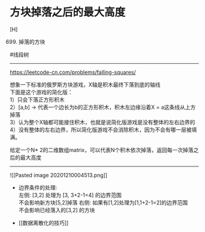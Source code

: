 # 方块掉落之后的最大高度

[H]

699. 掉落的方块

#线段树 


---

https://leetcode-cn.com/problems/falling-squares/

想象一下标准的俄罗斯方块游戏，X轴是积木最终下落到底的轴线  
下面是这个游戏的简化版：  
1）只会下落正方形积木  
2）[a,b] -> 代表一个边长为b的正方形积木，积木左边缘沿着X = a这条线从上方掉落  
3）认为整个X轴都可能接住积木，也就是说简化版游戏是没有整体的左右边界的  
4）没有整体的左右边界，所以简化版游戏不会消除积木，因为不会有哪一层被填满。  

给定一个N* 2的二维数组matrix，可以代表N个积木依次掉落，返回每一次掉落之后的最大高度



---
![[Pasted image 20201210004513.png]]
- 边界条件的处理:  
左侧: [3,2] 处理为 [3, 3+2-1=4] 的边界范围  
        不会影响新方块[5,2]掉落
右侧: 如果有[1,2]处理为[1,1+2-1=2]的边界范围  
        不会影响已经落入的[3,2] 的方块


- [[数据离散化的技巧]]
